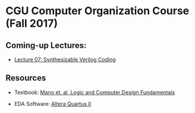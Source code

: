 # CGU Computer Organization Course (Fall 2017)

## Coming-up Lectures:

- [Lecture 07: Synthesizable Verilog Coding](https://github.com/CGUSystemCourses/Computer_Org-2017/tree/master/Lectures/lec07-verilog)

## Resources

- Textbook: [Mano et. al, Logic and Computer Design Fundamentals](https://www.amazon.com/Logic-Computer-Design-Fundamentals-5th/dp/0133760634/ref=sr_1_1?ie=UTF8&qid=1505835459&sr=8-1&keywords=logic+and+computer+design+fundamentals+5th+edition)

- EDA Software: [Altera Quartus II](https://www.altera.com/downloads/software/quartus-ii-we/91sp2.html)
